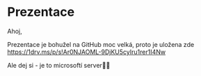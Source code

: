 # Prezentace
Ahoj,

Prezentace je bohužel na GitHub moc velká, proto je uložena zde https://1drv.ms/p/s!Ar0NJAOML-9DjKU5cyIru1rer1I4Nw

Ale dej si - je to microsoftí server😬😨
